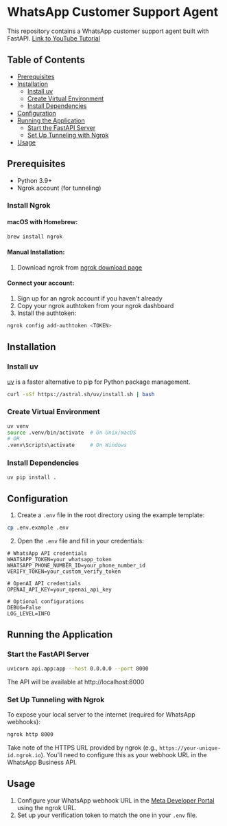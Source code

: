 # WhatsApp Customer Support Agent

This repository contains a WhatsApp customer support agent built with FastAPI.
[Link to YouTube Tutorial](https://www.youtube.com/watch?v=8h6oWnNgkGA&t=1836s)

## Table of Contents

- [Prerequisites](#prerequisites)
- [Installation](#installation)
  - [Install uv](#install-uv)
  - [Create Virtual Environment](#create-virtual-environment)
  - [Install Dependencies](#install-dependencies)
- [Configuration](#configuration)
- [Running the Application](#running-the-application)
  - [Start the FastAPI Server](#start-the-fastapi-server)
  - [Set Up Tunneling with Ngrok](#set-up-tunneling-with-ngrok)
- [Usage](#usage)

## Prerequisites

- Python 3.9+
- Ngrok account (for tunneling)

### Install Ngrok

#### macOS with Homebrew:

```bash
brew install ngrok
```

#### Manual Installation:

1. Download ngrok from [ngrok download page](https://ngrok.com/download)

#### Connect your account:

1. Sign up for an ngrok account if you haven't already
2. Copy your ngrok authtoken from your ngrok dashboard
3. Install the authtoken:

```bash
ngrok config add-authtoken <TOKEN>
```

## Installation

### Install uv

[uv](https://github.com/astral-sh/uv) is a faster alternative to pip for Python package management.

```bash
curl -sSf https://astral.sh/uv/install.sh | bash
```

### Create Virtual Environment

```bash
uv venv
source .venv/bin/activate  # On Unix/macOS
# OR
.venv\Scripts\activate     # On Windows
```

### Install Dependencies

```bash
uv pip install .
```

## Configuration

1. Create a `.env` file in the root directory using the example template:

```bash
cp .env.example .env
```

2. Open the `.env` file and fill in your credentials:

```
# WhatsApp API credentials
WHATSAPP_TOKEN=your_whatsapp_token
WHATSAPP_PHONE_NUMBER_ID=your_phone_number_id
VERIFY_TOKEN=your_custom_verify_token

# OpenAI API credentials
OPENAI_API_KEY=your_openai_api_key

# Optional configurations
DEBUG=False
LOG_LEVEL=INFO
```

## Running the Application

### Start the FastAPI Server

```bash
uvicorn api.app:app --host 0.0.0.0 --port 8000
```

The API will be available at http://localhost:8000

### Set Up Tunneling with Ngrok

To expose your local server to the internet (required for WhatsApp webhooks):

```bash
ngrok http 8000
```

Take note of the HTTPS URL provided by ngrok (e.g., `https://your-unique-id.ngrok.io`). You'll need to configure this as your webhook URL in the WhatsApp Business API.

## Usage

1. Configure your WhatsApp webhook URL in the [Meta Developer Portal](https://developers.facebook.com/) using the ngrok URL.
2. Set up your verification token to match the one in your `.env` file.
